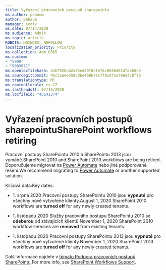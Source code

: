 ```yaml
---
title: Vyřazení pracovních postupů sharepointu
ms.author: pebaum
author: pebaum
manager: scotv
ms.date: 07/14/2020
ms.audience: Admin
ms.topic: article
ROBOTS: NOINDEX, NOFOLLOW
localization_priority: Priority
ms.collection: Adm_O365
ms.custom:
- "5900"
- "9003071"
ms.openlocfilehash: a1b792bcb2a73ed89f8cfe74c0b56461dfa465ce
ms.sourcegitcommit: 45c2aaeee58c0be466b76c7f0cd71e796d3c8f76
ms.translationtype: MT
ms.contentlocale: cs-CZ
ms.lasthandoff: 07/15/2020
ms.locfileid: "45141374"
---
```

# <a name="sharepoint-workflows-retiring"></a><span data-ttu-id="5dfc1-102">Vyřazení pracovních postupů sharepointu</span><span class="sxs-lookup"><span data-stu-id="5dfc1-102">SharePoint workflows retiring</span></span>

<span data-ttu-id="5dfc1-103">Pracovní postupy SharePointu 2010 a SharePointu 2013 jsou vymábě.</span><span class="sxs-lookup"><span data-stu-id="5dfc1-103">SharePoint 2010 and SharePoint 2013 workflows are being retired.</span></span> <span data-ttu-id="5dfc1-104">Doporučujeme migrovat na [Power Automate](https://docs.microsoft.com/power-automate/getting-started) nebo jiné podporované řešení.</span><span class="sxs-lookup"><span data-stu-id="5dfc1-104">We recommend migrating to [Power Automate](https://docs.microsoft.com/power-automate/getting-started) or another supported solution.</span></span> 

<span data-ttu-id="5dfc1-105">Klíčová data:</span><span class="sxs-lookup"><span data-stu-id="5dfc1-105">Key dates:</span></span>

- <span data-ttu-id="5dfc1-106">1. srpna 2020 Pracovní postupy SharePointu 2010 jsou **vypnuté** pro všechny nově vytvořené klienty.</span><span class="sxs-lookup"><span data-stu-id="5dfc1-106">August 1, 2020 SharePoint 2010 workflows are **turned off** for any newly created tenants.</span></span>

- <span data-ttu-id="5dfc1-107">1. listopadu 2020 Služby pracovního postupu SharePointu 2010 se **odeberou** od stávajících klientů.</span><span class="sxs-lookup"><span data-stu-id="5dfc1-107">November 1, 2020 SharePoint 2010 workflow services are **removed** from existing tenants.</span></span>

- <span data-ttu-id="5dfc1-108">1. listopadu 2020 Pracovní postupy SharePointu 2013 jsou **vypnuté** pro všechny nově vytvořené klienty.</span><span class="sxs-lookup"><span data-stu-id="5dfc1-108">November 1, 2020 SharePoint 2013 workflows are **turned off** for any newly created tenants.</span></span>

<span data-ttu-id="5dfc1-109">Další informace najdete v [tématu Podpora pracovních postupů SharePointu](https://aka.ms/sp-workflows-support).</span><span class="sxs-lookup"><span data-stu-id="5dfc1-109">For more info, see [SharePoint Workflows Support](https://aka.ms/sp-workflows-support).</span></span>